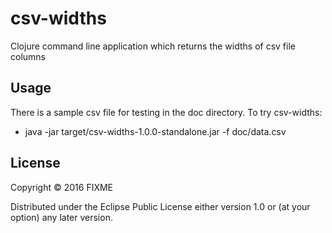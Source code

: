 # csv-widths

Clojure command line application which returns the widths of csv file columns

## Usage

There is a sample csv file for testing in the doc directory. To try csv-widths:

- java -jar target/csv-widths-1.0.0-standalone.jar -f doc/data.csv


## License

Copyright © 2016 FIXME

Distributed under the Eclipse Public License either version 1.0 or (at
your option) any later version.
